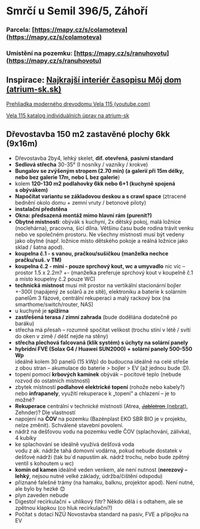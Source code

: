 
# Smrčí u Semil 396/5, Záhoří

### Parcela: [https://mapy.cz/s/colamoteva](https://mapy.cz/s/colamoteva)

### Umístění na pozemku: [https://mapy.cz/s/ranuhovotu](https://mapy.cz/s/ranuhovotu)

## Inspirace: [Najkrajší interiér časopisu Môj dom (atrium-sk.sk)](https://www.atrium-sk.sk/o-nas-clanky/domov-pre-ve%C4%BEk%C3%BA-rodinu)

[Prehliadka moderného drevodomu Vela 115 (youtube.com)](https://www.youtube.com/watch?v=STB8tHPymWM&ab_channel=AtriumSK)

[Vela 115 katalog individuálních úprav na atrium-sk](https://www.atrium-sk.sk/file/3203)

## Dřevostavba 150 m2 zastavěné plochy 6kk (9x16m)

*   Dřevostavba 2by4, lehký skelet, **dif. otevřená**, **pasivní standard**
*   **Sedlová střecha** 30-35° (I nosníky / vazníky / krokve)
*   **Bungalov se zvýšeným stropem (2.70 min) (a galerií při 15m délky, nebo bez galerie 17m, nebo L bez galerie**)
*   kolem **120-130 m2 podlahovky 6kk nebo 6+1 (kuchyně spojená s obývákem)**
*   **Napočítat variantu se základovou deskou a s crawl space** (ztracené bednění okolo domu + zemní vruty / betonové piloty)
*   **instalační předstěna**
*   **Okna: předsazená montáž mimo hlavní rám (purenit?)**
*   **Obytné místnosti**: obývák s kuchyní, 2x dětský pokoj, malá ložnice (noclehárna), pracovna, šicí dílna. Většinu času bude rodina trávit venku nebo ve společném prostoru. Ne všechny místnosti musí být vedeny jako obytné (např. ložnice místo dětského pokoje a reálná ložnice jako sklad / šatna apod).
*   **koupelna č.1 - s vanou, pračkou/sušičkou (manželka nechce pračku/suš. v TM)**
*   **koupelna č.2 - mini - pouze sprchový kout, wc a umyvadlo** nic víc – prostor 1.5 x 2.2m? +- (manželka preferuje sprchový kout v koupelně č.1 a místo koupelny č.2 pouze WC)
*   **technická místnost** musí mít prostor na vertikální stacionární bojler +-300l (napájený ze solárů a ze sítě), elektroniku a baterie k solárním panelům 3 fázové, centrální rekuperaci a malý rackový box (na smarthome/switch/router, NAS)
*   u kuchyně je **spižírna**
*   **zastřešená terasa / zimní zahrada** (bude dodělána dodatečně po baráku)
*   střecha má přesah – rozumně spočítat velikost (trochu stíní v létě / svítí do oken v zimě / déšť nejde na stěny)
*   **střecha plechová falcovaná (klik systém) s úchyty na solární panely**
*   **hybridní FVE (Solax G4 / Huawei SUN2000) + solární panely 500-550 Wp**  
    ideálně kolem 30 panelů (15 kWp) do budoucna ideálně na celé střeše z obou stran – akumulace do baterie > bojler > EV (až jednou bude :D).
*   topení pomocí **krbových kamínek** obývák – pocitové teplo (nebude rozvod do ostatních místností)
*   zbytek místností **podlahové elektrické topení** (rohože nebo kabely?) nebo **infrapanely**, využití rekuperace k „topení“ a chlazení – je to možné?
*   **Rekuperace** centrální v technické místnosti (Atrea, [~~Jablotron~~ (nebrat)](https://www.modrastrecha.cz/forum/topeni-vetrani-klimatizace/jablotron-coolbreeze-zkusenosti-doporuceni/?page=2), Zehnder)? Dle vlastností
*   napojení na **ČOV** na pozemku (Bazénplast EKO SBR BIO je v projektu, nelze změnit). Schválené stavební povolení.
*   nádrž na dešťovou vodu na pozemku vedle ČOV (splachování, zálivka), 4 kubíky
*   ke splachování se ideálně využívá dešťová voda  
    vodu z ak. nádrže tahá domovní vodárna, pokud nebude dostatek v dešťové nádrži (tak bu´d napustím ak. nádrž trochu, nebo bude zpětný ventil s kohoutem u wc)
*   **komín od kamen** ideálně veden venkem, ale není nutnost (**nerezový – lehký**, nejsou nutné velké základy, údržba/čištění odspodu)
*   přiznané falešné trámy (na hamaku, balknu, projektor apod). Není nutné, ale bylo by hezké 😊
*   plyn zaveden nebude
*   Digestoř recirkulační + uhlíkový filtr? Někdo dělá i s odtahem, ale se zpětnou klapkou (co hluk recirkulační?)
*   Počítat s dotací NZÚ Novostavba standard na pasiv, FVE a přípojku na EV

